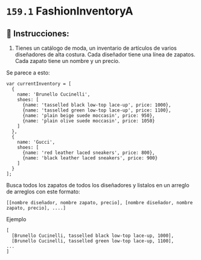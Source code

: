 # `159.1` FashionInventoryA

## 📝 Instrucciones:

1. Tienes un catálogo de moda, un inventario de artículos de varios diseñadores de alta costura. Cada diseñador tiene una línea de zapatos. Cada zapato tiene un nombre y un precio.

Se parece a esto: 

```Js
var currentInventory = [
  {
    name: 'Brunello Cucinelli',
    shoes: [
      {name: 'tasselled black low-top lace-up', price: 1000},
      {name: 'tasselled green low-top lace-up', price: 1100},
      {name: 'plain beige suede moccasin', price: 950},
      {name: 'plain olive suede moccasin', price: 1050}
    ]
  },
  {
    name: 'Gucci',
    shoes: [
      {name: 'red leather laced sneakers', price: 800},
      {name: 'black leather laced sneakers', price: 900}
    ]
  }
];
```
 Busca todos los zapatos de todos los diseñadores y listalos en un arreglo de arreglos con este formato: 

```Js
[[nombre diseñador, nombre zapato, precio], [nombre diseñador, nombre zapato, precio], ....]
```
Ejemplo
```Js
[
  [Brunello Cucinelli, tasselled black low-top lace-up, 1000],
  [Brunello Cucinelli, tasselled green low-top lace-up, 1100],
...
]
```